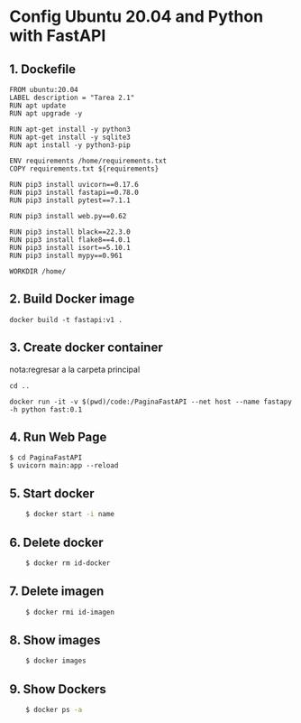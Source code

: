# Config Ubuntu 20.04 and Python with FastAPI

## 1. Dockefile 
```
FROM ubuntu:20.04
LABEL description = "Tarea 2.1"
RUN apt update
RUN apt upgrade -y

RUN apt-get install -y python3
RUN apt-get install -y sqlite3
RUN apt install -y python3-pip

ENV requirements /home/requirements.txt
COPY requirements.txt ${requirements}

RUN pip3 install uvicorn==0.17.6
RUN pip3 install fastapi==0.78.0
RUN pip3 install pytest==7.1.1

RUN pip3 install web.py==0.62

RUN pip3 install black==22.3.0
RUN pip3 install flake8==4.0.1
RUN pip3 install isort==5.10.1
RUN pip3 install mypy==0.961

WORKDIR /home/
```

## 2. Build Docker image
```
docker build -t fastapi:v1 .
```

## 3. Create docker container
nota:regresar a la carpeta principal
```
cd ..
```

```
docker run -it -v $(pwd)/code:/PaginaFastAPI --net host --name fastapy -h python fast:0.1
```

## 4. Run Web Page

```
$ cd PaginaFastAPI
$ uvicorn main:app --reload
```

## 5. Start docker

```bash
    $ docker start -i name
```

## 6. Delete docker

```bash
    $ docker rm id-docker
```
## 7. Delete imagen

```bash
    $ docker rmi id-imagen
```
## 8. Show images

```bash
    $ docker images
```
## 9. Show Dockers

```bash
    $ docker ps -a
```